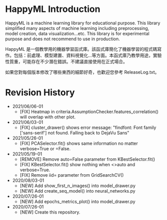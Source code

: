 # HappyML Introduction
HappyML is a machine learning library for educational purpose.  This library simplified many aspects of machine learning including preprocessing, model creation, data visualization...etc.  This library is for experimental purpose and does not recommend to use in production.

HappyML 是一個教學用的機器學習函式庫。該函式庫簡化了機器學習的程式碼寫作。包括：前處理、模型建置、資料視覺化...等方面。本函式庫乃教學用途，實驗性質重，可能存在不少潛在錯誤。不建議直接使用在正式場合。

如果您對每個版本修改了哪些東西的細節好奇，也歡迎您參考 ReleaseLog.txt。



# Revision History

* 2021/06/06-01
  * [FIX] Heatmap in criteria.AssumptionChecker.features_correlation() will overlap with other plot.
* 2021/06/03-01
  * [FIX] cluster_drawer() shows error message: "findfont: Font family ['sans-serif'] not found. Falling back to DejaVu Sans"
* 2021/05/26-01
  * [FIX] PCASelector.fit() shows same information no matter verbose=True or =False.
* 2021/05/19-01
  * [REMOVE] Remove auto=False parameter from KBestSelector.fit()
  * [FIX] KBestSelector.fit() show nothing when <>auto and verbose=True.
  * [FIX] Remove iid= parameter from GridSearchCV()
* 2020/08/03-01
  * [NEW] Add show_first_n_images() into model_drawer.py
  * [NEW] Add create_seq_model() into neural_networks.py
* 2020/07/26-01
  * [NEW] Add epochs_metrics_plot() into model_drawer.py
* 2020/07/26-01
  * [NEW] Create this repository.
